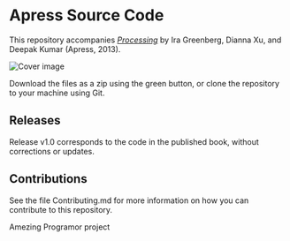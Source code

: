 # Apress Source Code

This repository accompanies [*Processing*](http://www.apress.com/9781430244646) by Ira Greenberg, Dianna Xu, and Deepak Kumar (Apress, 2013).

![Cover image](9781430244646.jpg)

Download the files as a zip using the green button, or clone the repository to your machine using Git.

## Releases

Release v1.0 corresponds to the code in the published book, without corrections or updates.

## Contributions

See the file Contributing.md for more information on how you can contribute to this repository.

Amezing Programor project

